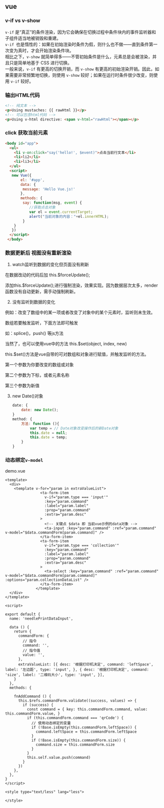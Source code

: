 ## vue

### v-if vs v-show
`v-if` 是“真正”的条件渲染，因为它会确保在切换过程中条件块内的事件监听器和子组件适当地被销毁和重建。  
`v-if `也是惰性的：如果在初始渲染时条件为假，则什么也不做——直到条件第一次变为真时，才会开始渲染条件块。  
相比之下，`v-show` 就简单得多——不管初始条件是什么，元素总是会被渲染，并且只是简单地基于 CSS 进行切换。  
一般来说，`v-if` 有更高的切换开销，而 `v-show` 有更高的初始渲染开销。因此，如果需要非常频繁地切换，则使用 `v-show` 较好；如果在运行时条件很少改变，则使用 `v-if` 较好。

### 输出HTML代码
```html
<!-- 纯文本 -->
<p>Using mustaches: {{ rawHtml }}</p>
<!-- 可以包含html代码 -->
<p>Using v-html directive: <span v-html="rawHtml"></span></p>
```

### click 获取当前元素
```html
<body id="app">
  <ul>
    <li v-on:click="say('hello!', $event)">点击当前行文本</li>
    <li>li2</li>
    <li>li3</li>
  </ul>
  <script>
   new Vue({
       el: '#app',
       data: {
        message: 'Hello Vue.js!'
       },
       methods: {
        say: function(msg, event) {
           //获取点击对象      
           var el = event.currentTarget;
           alert("当前对象的内容："+el.innerHTML);
        }
    }
   })
  </script>
 </body>
```

### 数据更新后 视图没有重新渲染
1. watch监听到数据的变化但页面没有刷新

在数据改动的代码后加  this.$forceUpdate();

添加this.$forceUpdate();进行强制渲染，效果实现。因为数据层次太多，render函数没有自动更新，需手动强制刷新。



2. 没有监听到数据的变化

例如：改变了数组中的某一项或者改变了对象中的某个元素时，监听则未生效。

数组若要触发监听，下面方法即可触发

如：splice()，push() 等js方法

当然了，也可以使用vue中的方法 this.$set(object, index, new)

this.$set()方法是vue自带的可对数组和对象进行赋值，并触发监听的方法。

第一个参数为你要改变的数组或对象

第二个参数为下标，或者元素名称

第三个参数为新值



3. new Date()对象

   ```javascript
   date: {
       date: new Date();
   }
   method: {
       方法: function (){
           var temp = // Date对象改变操作后的新Date对象
           this.date = null;
           this.date = temp;
       }
   }
   ```




### 动态绑定`v-model`

demo.vue

```vue
<template>
  <div>
    <template v-for="param in extraValueList">
                <ta-form-item
                  v-if="param.type === 'input'"
                  :key="param.command"
                  :label="param.label"
                  :prop="param.command"
                  :extra="param.desc"
                >
                  <!-- 关键点 $data 即 当前vue示例的data对象 -->
                  <ta-input :key="param.command" :ref="param.command" v-model="$data.commandForm[param.command]" />
                </ta-form-item>
                <ta-form-item
                  v-if="param.type === 'collection'"
                  :key="param.command"
                  :label="param.label"
                  :prop="param.command"
                  :extra="param.desc"
                >
                  <ta-select :key="param.command" :ref="param.command" v-model="$data.commandForm[param.command]" :options="param.collectionDataList" />
                </ta-form-item>
              </template>
  </div>
</template>

<script>

export default {
  name: 'needlePrintDataInput',

  data () {
    return {
      commandForm: {
        // 指令
        command: '',
        // 指令值
        value: '',
      },
      extraValueList: [{ desc: '根据打印机决定', command: 'leftSpace', label: '左边距', type: 'input', }, { desc: '根据打印机决定', command: 'size', label: '二维码大小', type: 'input', }],
    }
  },
  methods: {
    
    fnAddCommand () {
      this.$refs.commandForm.validate((success, values) => {
        if (success) {
          const command = { key: this.commandForm.command, value: this.commandForm.value, }
          if (this.commandForm.command === 'qrCode') {
            // 使用动态绑定的变量
            if (!Base.isEmpty(this.commandForm.leftSpace)) {
              command.leftSpace = this.commandForm.leftSpace
            }
            if (!Base.isEmpty(this.commandForm.size)) {
              command.size = this.commandForm.size
            }
          }
          this.self.value.push(command)
        }
      })
    },
  },
}
</script>

<style type="text/less" lang="less">

</style>

```





